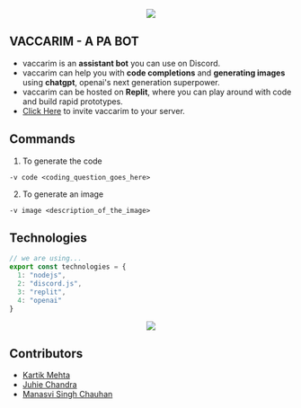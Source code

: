 <p align="center">
    <img src="https://user-images.githubusercontent.com/77505989/212314821-ca559f7c-d28c-4df1-88e7-6a59596d56a2.png" />
</p>

## VACCARIM - A PA BOT
- vaccarim is an **assistant bot** you can use on Discord.
- vaccarim can help you with **code completions** and **generating images** using **chatgpt**, openai's next generation superpower.
- vaccarim can be hosted on **Replit**, where you can play around with code and build rapid prototypes.
- [Click Here](https://discord.com/api/oauth2/authorize?client_id=931412443010330685&permissions=8&scope=bot) to invite vaccarim to your server.

## Commands

1. To generate the code
```
-v code <coding_question_goes_here>
```

2. To generate an image
```
-v image <description_of_the_image>
```

## Technologies
```js
// we are using...
export const technologies = {
  1: "nodejs",
  2: "discord.js",
  3: "replit",
  4: "openai"
}
```

<p align="center">
    <img src="https://user-images.githubusercontent.com/77505989/212318055-dd3a0ad1-aaed-4002-8982-78a30700df33.png" />
</p>

## Contributors
- [Kartik Mehta](https://github.com/kartikmehta8)
- [Juhie Chandra](https://github.com/juhiechandra)
- [Manasvi Singh Chauhan](https://github.com/Alcyone713)
